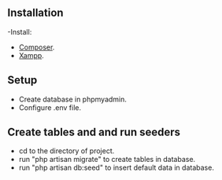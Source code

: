 ## Installation

-Install:
- [Composer](https://getcomposer.org/).
- [Xampp](https://www.apachefriends.org/).

## Setup
- Create database in phpmyadmin.
- Configure .env file.

## Create tables and and run seeders
- cd to the directory of project.
- run "php artisan migrate" to create tables in database.
- run "php artisan db:seed" to insert default data in database.